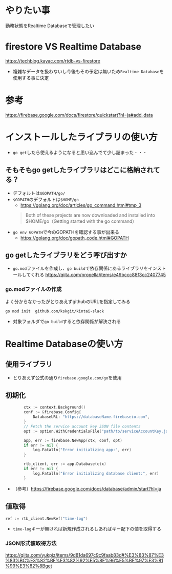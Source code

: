 # やりたい事
勤務状態をRealtime Databaseで管理したい

# firestore VS Realtime Database
https://techblog.kayac.com/rtdb-vs-firestore
- 複雑なデータを扱わないし今後もその予定は無いため`Realtime Database`を使用する事に決定

# 参考
https://firebase.google.com/docs/firestore/quickstart?hl=ja#add_data

# インストールしたライブラリの使い方
- `go get`したら使えるようになると思い込んでて少し詰まった・・・

## そもそもgo getしたライブラリはどこに格納されてる？
- デフォルトは`$GOPATH/go/`
- `$GOPATH`のデフォルトは`$HOME/go`
  - https://golang.org/doc/articles/go_command.html#tmp_3
  >Both of these projects are now downloaded and installed into $HOME/go（Getting started with the go command）
- `go env GOPATH`で今のGOPATHを確認する事が出来る
  - https://golang.org/doc/gopath_code.html#GOPATH

## go getしたライブラリをどう呼び出すか
- `go.mod`ファイルを作成し、`go build`で依存関係にあるライブラリをインストールしてくれる
https://qiita.com/propella/items/e49bccc88f3cc2407745

### go.modファイルの作成
よく分からなかったがとりあえずgithubのURLを指定してみる
```
go mod init  github.com/kskgit/kintai-slack
```
- 対象フォルダで`go build`すると依存関係が解決される

# Realtime Databaseの使い方
## 使用ライブラリ
- とりあえず公式の通り`firebase.google.com/go`を使用
## 初期化
```go
		ctx := context.Background()
		conf := &firebase.Config{
			DatabaseURL: "https://databaseName.firebaseio.com",
		}
		// Fetch the service account key JSON file contents
		opt := option.WithCredentialsFile("path/to/serviceAccountKey.json")

		app, err := firebase.NewApp(ctx, conf, opt)
		if err != nil {
			log.Fatalln("Error initializing app:", err)
		}

		rtb_client, err := app.Database(ctx)
		if err != nil {
			log.Fatalln("Error initializing database client:", err)
		}
```
- （参考）https://firebase.google.com/docs/database/admin/start?hl=ja

## 値取得
```go
ref := rtb_client.NewRef("time-log")
```
- `time-log`キーが無ければ新規作成されるしあればキー配下の値を取得する

### JSON形式値取得方法
https://qiita.com/yukpiz/items/9d81da697c9c9faab83d#%E3%83%87%E3%83%BC%E3%82%BF%E3%82%92%E5%8F%96%E5%BE%97%E3%81%99%E3%82%8Bget
